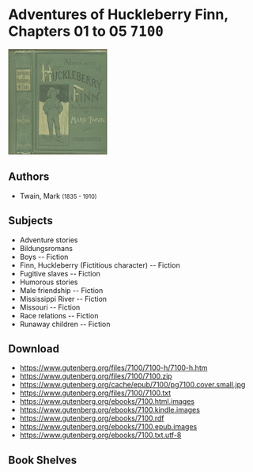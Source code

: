 # Adventures of Huckleberry Finn, Chapters 01 to 05 <kbd>7100</kbd>

![](./cover.medium.jpg "")

## Authors


 - Twain, Mark <small>(1835 - 1910)</small>

## Subjects


 - Adventure stories
 - Bildungsromans
 - Boys -- Fiction
 - Finn, Huckleberry (Fictitious character) -- Fiction
 - Fugitive slaves -- Fiction
 - Humorous stories
 - Male friendship -- Fiction
 - Mississippi River -- Fiction
 - Missouri -- Fiction
 - Race relations -- Fiction
 - Runaway children -- Fiction

## Download


 - https://www.gutenberg.org/files/7100/7100-h/7100-h.htm
 - https://www.gutenberg.org/files/7100/7100.zip
 - https://www.gutenberg.org/cache/epub/7100/pg7100.cover.small.jpg
 - https://www.gutenberg.org/files/7100/7100.txt
 - https://www.gutenberg.org/ebooks/7100.html.images
 - https://www.gutenberg.org/ebooks/7100.kindle.images
 - https://www.gutenberg.org/ebooks/7100.rdf
 - https://www.gutenberg.org/ebooks/7100.epub.images
 - https://www.gutenberg.org/ebooks/7100.txt.utf-8

## Book Shelves


